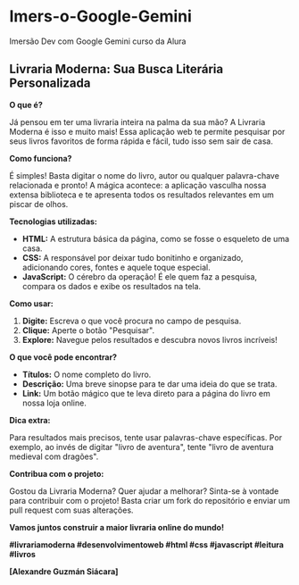 # Imers-o-Google-Gemini
Imersão Dev com Google Gemini curso da Alura

## Livraria Moderna: Sua Busca Literária Personalizada

**O que é?**

Já pensou em ter uma livraria inteira na palma da sua mão? A Livraria Moderna é isso e muito mais! Essa aplicação web te permite pesquisar por seus livros favoritos de forma rápida e fácil, tudo isso sem sair de casa.

**Como funciona?**

É simples! Basta digitar o nome do livro, autor ou qualquer palavra-chave relacionada e pronto! A mágica acontece: a aplicação vasculha nossa extensa biblioteca e te apresenta todos os resultados relevantes em um piscar de olhos.

**Tecnologias utilizadas:**

* **HTML:** A estrutura básica da página, como se fosse o esqueleto de uma casa.
* **CSS:** A responsável por deixar tudo bonitinho e organizado, adicionando cores, fontes e aquele toque especial.
* **JavaScript:** O cérebro da operação! É ele quem faz a pesquisa, compara os dados e exibe os resultados na tela.

**Como usar:**

1. **Digite:** Escreva o que você procura no campo de pesquisa.
2. **Clique:** Aperte o botão "Pesquisar".
3. **Explore:** Navegue pelos resultados e descubra novos livros incríveis!

**O que você pode encontrar?**

* **Títulos:** O nome completo do livro.
* **Descrição:** Uma breve sinopse para te dar uma ideia do que se trata.
* **Link:** Um botão mágico que te leva direto para a página do livro em nossa loja online.

**Dica extra:**

Para resultados mais precisos, tente usar palavras-chave específicas. Por exemplo, ao invés de digitar "livro de aventura", tente "livro de aventura medieval com dragões".

**Contribua com o projeto:**

Gostou da Livraria Moderna? Quer ajudar a melhorar? Sinta-se à vontade para contribuir com o projeto! Basta criar um fork do repositório e enviar um pull request com suas alterações.

**Vamos juntos construir a maior livraria online do mundo!**

**#livrariamoderna #desenvolvimentoweb #html #css #javascript #leitura #livros**

**[Alexandre Guzmán Siácara]**
